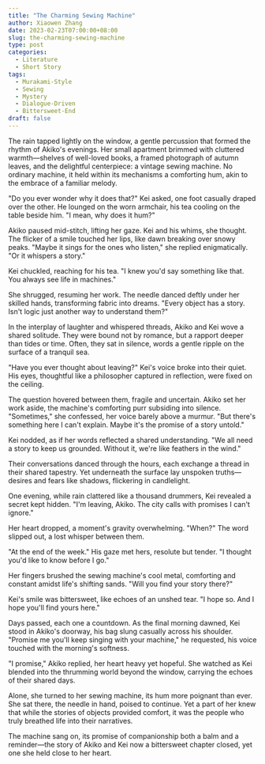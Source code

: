 ```yaml
---
title: "The Charming Sewing Machine"
author: Xiaowen Zhang
date: 2023-02-23T07:00:00+08:00
slug: the-charming-sewing-machine
type: post
categories:
  - Literature
  - Short Story
tags:
  - Murakami-Style
  - Sewing
  - Mystery
  - Dialogue-Driven
  - Bittersweet-End
draft: false
---
```


The rain tapped lightly on the window, a gentle percussion that formed the rhythm of Akiko's evenings. Her small apartment brimmed with cluttered warmth—shelves of well-loved books, a framed photograph of autumn leaves, and the delightful centerpiece: a vintage sewing machine. No ordinary machine, it held within its mechanisms a comforting hum, akin to the embrace of a familiar melody.

"Do you ever wonder why it does that?" Kei asked, one foot casually draped over the other. He lounged on the worn armchair, his tea cooling on the table beside him. "I mean, why does it hum?"

Akiko paused mid-stitch, lifting her gaze. Kei and his whims, she thought. The flicker of a smile touched her lips, like dawn breaking over snowy peaks. "Maybe it sings for the ones who listen," she replied enigmatically. "Or it whispers a story."

Kei chuckled, reaching for his tea. "I knew you'd say something like that. You always see life in machines."

She shrugged, resuming her work. The needle danced deftly under her skilled hands, transforming fabric into dreams. "Every object has a story. Isn't logic just another way to understand them?"

In the interplay of laughter and whispered threads, Akiko and Kei wove a shared solitude. They were bound not by romance, but a rapport deeper than tides or time. Often, they sat in silence, words a gentle ripple on the surface of a tranquil sea.

"Have you ever thought about leaving?" Kei's voice broke into their quiet. His eyes, thoughtful like a philosopher captured in reflection, were fixed on the ceiling.

The question hovered between them, fragile and uncertain. Akiko set her work aside, the machine's comforting purr subsiding into silence. "Sometimes," she confessed, her voice barely above a murmur. "But there's something here I can't explain. Maybe it's the promise of a story untold."

Kei nodded, as if her words reflected a shared understanding. "We all need a story to keep us grounded. Without it, we're like feathers in the wind."

Their conversations danced through the hours, each exchange a thread in their shared tapestry. Yet underneath the surface lay unspoken truths—desires and fears like shadows, flickering in candlelight.

One evening, while rain clattered like a thousand drummers, Kei revealed a secret kept hidden. "I'm leaving, Akiko. The city calls with promises I can't ignore."

Her heart dropped, a moment's gravity overwhelming. "When?" The word slipped out, a lost whisper between them.

"At the end of the week." His gaze met hers, resolute but tender. "I thought you'd like to know before I go."

Her fingers brushed the sewing machine's cool metal, comforting and constant amidst life's shifting sands. "Will you find your story there?"

Kei's smile was bittersweet, like echoes of an unshed tear. "I hope so. And I hope you'll find yours here."

Days passed, each one a countdown. As the final morning dawned, Kei stood in Akiko's doorway, his bag slung casually across his shoulder. "Promise me you'll keep singing with your machine," he requested, his voice touched with the morning's softness.

"I promise," Akiko replied, her heart heavy yet hopeful. She watched as Kei blended into the thrumming world beyond the window, carrying the echoes of their shared days.

Alone, she turned to her sewing machine, its hum more poignant than ever. She sat there, the needle in hand, poised to continue. Yet a part of her knew that while the stories of objects provided comfort, it was the people who truly breathed life into their narratives.

The machine sang on, its promise of companionship both a balm and a reminder—the story of Akiko and Kei now a bittersweet chapter closed, yet one she held close to her heart.